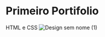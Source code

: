 # Primeiro Portifolio
 HTML  e CSS
![Design sem nome (1)](https://github.com/Laurinha-js/Portifolio/assets/65427284/4d95fc5d-7648-4447-9b1a-bbeadeb119a1)
